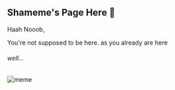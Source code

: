 ## Shameme's Page Here 🙋 

Haah Nooob, 

You're not supposed to be here.
as you already are here
###### well... 

![meme](https://ih0.redbubble.net/image.718840662.0143/ap,550x550,12x12,1,transparent,t.u1.png)
